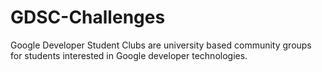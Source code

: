 # GDSC-Challenges
Google Developer Student Clubs are university based community groups for students interested in Google developer technologies.
